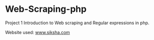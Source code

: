 # Web-Scraping-php
Project 1
Introduction to Web scraping and Regular expressions in php.

Website used: www.siksha.com
